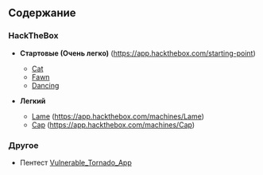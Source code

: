 ## Содержание

### HackTheBox

- **Стартовые (Очень легко)** (https://app.hackthebox.com/starting-point)
	- [Cat](HTB/starting%20point/Cat.md) 
	- [Fawn](HTB/starting%20point/Fawn.md)
	- [Dancing](HTB/starting%20point/Dancing.md)


- **Легкий**
	- [Lame](HTB/easy/Lame.md) (https://app.hackthebox.com/machines/Lame)
	- [Cap](HTB/easy/Cap.md) (https://app.hackthebox.com/machines/Cap)

### Другое
 - Пентест [Vulnerable_Tornado_App](Другое/Vulnerable_Tornado_App/Vulnerable_Tornado_App.md)